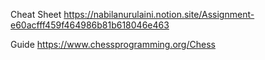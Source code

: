 Cheat Sheet 
https://nabilanurulaini.notion.site/Assignment-e60acfff459f464986b81b618046e463

Guide 
https://www.chessprogramming.org/Chess